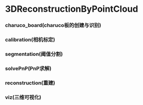 # 3DReconstructionByPointCloud

### charuco_board(charuco板的创建与识别)
### calibration(相机标定)
### segmentation(阈值分割)
### solvePnP(PnP求解)
### reconstruction(重建)
### viz(三维可视化)